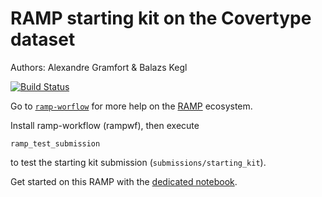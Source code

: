 # RAMP starting kit on the Covertype dataset

Authors: Alexandre Gramfort & Balazs Kegl

[![Build Status](https://travis-ci.org/ramp-kits/covertype.svg?branch=master)](https://travis-ci.org/ramp-kits/covertype)

Go to [`ramp-worflow`](https://github.com/paris-saclay-cds/ramp-workflow) for more help on the [RAMP](http:www.ramp.studio) ecosystem.

Install ramp-workflow (rampwf), then execute

```
ramp_test_submission
```

to test the starting kit submission (`submissions/starting_kit`).

Get started on this RAMP with the [dedicated notebook](covertype_starting_kit.ipynb).
